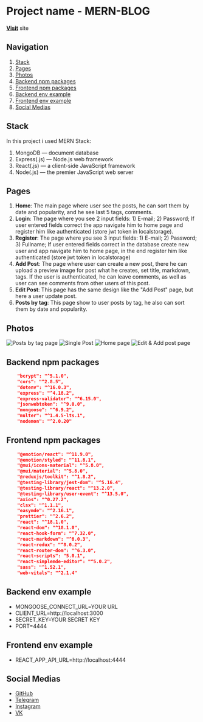 # Project name - MERN-BLOG
**[Visit](https://mern-blog-phi.vercel.app/)** site

## Navigation
1. [Stack](https://github.com/MarselBisengaliev/mern-blog/blob/master/README.md#stack)
2. [Pages](https://github.com/MarselBisengaliev/mern-blog/blob/master/README.md#pages)
3. [Photos](https://github.com/MarselBisengaliev/mern-blog/blob/master/README.md#photos)
4. [Backend npm packages](https://github.com/MarselBisengaliev/mern-blog/blob/master/README.md#backend-npm-packages)
5. [Frontend npm packages](https://github.com/MarselBisengaliev/mern-blog/blob/master/README.md#frontend-npm-packages)
6. [Backend env example](https://github.com/MarselBisengaliev/mern-blog/blob/master/README.md#backend-env-example)
7. [Frontend env example](https://github.com/MarselBisengaliev/mern-blog/blob/master/README.md#frontend-env-example)
8. [Social Medias](https://github.com/MarselBisengaliev/mern-blog/blob/master/README.md#social-medias)

## Stack
In this project i used MERN Stack:
1. MongoDB — document database
2. Express(.js) — Node.js web framework
3. React(.js) — a client-side JavaScript framework
4. Node(.js) — the premier JavaScript web server

## Pages
1. **Home**: The main page where user see the posts, he can sort them by date and popularity, and he see last 5 tags, comments.
2. **Login**: The page where you see 2 input fields: 1) E-mail; 2) Password; If user entered fields correct the app navigate him to home page and register him like authenticated (store jwt token in localstorage).
3. **Register**: The page where you see 3 input fields: 1) E-mail; 2) Password; 3) Fullname; If user entered fields correct in the database create new user and app navigate him to home page, in the end register him like authenticated (store jwt token in localstorage)
4. **Add Post**: The page where user can create a new post, there he can upload a preview image for post what he creates, set title, markdown, tags. If the user is authenticated, he can leave comments, as well as user can see comments from other users of this post.
5. **Edit Post**: This page has the same design like the "Add Post" page, but here a user update post.
6. **Posts by tag**: This page show to user posts by tag, he also can sort them by date and popularity.

## Photos
![Posts by tag page](https://res.cloudinary.com/dttlmitix/image/upload/v1677277282/mern-blog-phi.vercel.app_tags_marsel_bisengaliev_qgguiy.png "Posts by tag page")
![Single Post](https://res.cloudinary.com/dttlmitix/image/upload/v1677277278/mern-blog-phi.vercel.app_posts_63f907278cc4c33e5a3fde95_lcghxv.png "Single Post")
![Home page](https://res.cloudinary.com/dttlmitix/image/upload/v1677277252/mern-blog-phi.vercel.app__wb5m7a.png "Home page")
![Edit & Add post page](https://res.cloudinary.com/dttlmitix/image/upload/v1677277214/mern-blog-phi.vercel.app_posts_63f9172e837b10ea9e53a46c_edit_bbd4xa.png "Edit & Add post page")

## Backend npm packages
```json
    "bcrypt": "^5.1.0",
    "cors": "^2.8.5",
    "dotenv": "^16.0.3",
    "express": "^4.18.2",
    "express-validator": "^6.15.0",
    "jsonwebtoken": "^9.0.0",
    "mongoose": "^6.9.2",
    "multer": "^1.4.5-lts.1",
    "nodemon": "^2.0.20"
```

## Frontend npm packages
```json
    "@emotion/react": "^11.9.0",
    "@emotion/styled": "^11.8.1",
    "@mui/icons-material": "^5.8.0",
    "@mui/material": "^5.8.0",
    "@reduxjs/toolkit": "^1.8.2",
    "@testing-library/jest-dom": "^5.16.4",
    "@testing-library/react": "^13.2.0",
    "@testing-library/user-event": "^13.5.0",
    "axios": "^0.27.2",
    "clsx": "^1.1.1",
    "easymde": "^2.16.1",
    "prettier": "^2.6.2",
    "react": "^18.1.0",
    "react-dom": "^18.1.0",
    "react-hook-form": "^7.32.0",
    "react-markdown": "^8.0.3",
    "react-redux": "^8.0.2",
    "react-router-dom": "^6.3.0",
    "react-scripts": "5.0.1",
    "react-simplemde-editor": "^5.0.2",
    "sass": "^1.52.1",
    "web-vitals": "^2.1.4"
```

## Backend env example
- MONGOOSE_CONNECT_URL=YOUR URL
- CLIENT_URL=http://localhost:3000
- SECRET_KEY=YOUR SECRET KEY
- PORT=4444

## Frontend env example
- REACT_APP_API_URL=http://localhost:4444

## Social Medias
* [GitHub](https://github.com/MarselBisengaliev)
* [Telegram](https://t.me/marsel_bisengaliev)
* [Instagram](https://www.instagram.com/marsel_bisengaliev/)
* [VK](https://vk.com/marsel_bisengaliev)